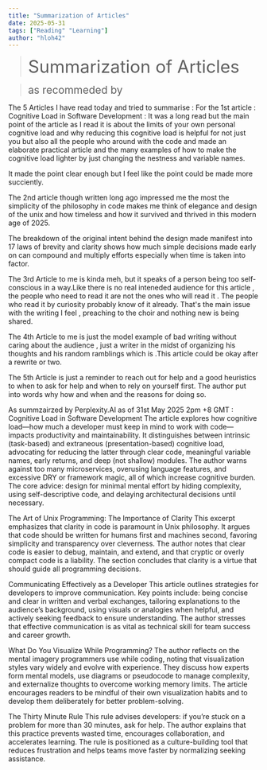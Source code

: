 ```yaml
---
title: "Summarization of Articles"
date: 2025-05-31
tags: ["Reading" "Learning"]
author: "hloh42"
---
```



> <span style="font-size:2.5em;">Summarization of Articles</span>

><span style="font-size:1.5em;">as recommeded by </span>

The 5 Articles I have read today and tried to summarise :
For the 1st article  : Cognitive Load in Software Development : It was a long read but the main point  of the article as I read it is about the limits of your own personal cognitive load and why reducing this cognitive load is helpful for not just you but also all the people who around with the code and made an elaborate practical article and the many examples of how to make the cognitive load lighter by just changing the nestness and variable names. 

It made the point clear enough but I feel like the point could be made more succiently.


The 2nd article though written long ago impressed me the most the simplicity of the philosophy in code makes me think of elegance and design of the unix and how timeless and how it survived and thrived in this modern age of 2025. 

The breakdown of the original intent behind the design made manifest into 17 laws of brevity and clarity shows how much simple decisions made early on can compound and multiply efforts especially when time is taken into factor.

The 3rd Article to me is kinda meh, but it speaks of a person being too self-conscious in a way.Like there is no real inteneded audience for this article , the people who need to read it are not the ones who will read it . The people who read it by curiosity probably know of it already. That's the main issue with the writing I feel , preaching to the choir and nothing new is being shared.

The 4th Article to me is just the model example of bad writing without caring about the audience , just a writer in the midst of organizing his thoughts and his random ramblings which is .This article could be okay after a rewrite or two.

The 5th Article is just a reminder to reach out for help and a good heuristics to when to ask for help and when to rely on yourself first. The author put into words why how and when and the reasons for doing so.

As summzairzed by Perplexity.AI as of 31st May 2025 2pm +8 GMT : 
Cognitive Load in Software Development
The article explores how cognitive load—how much a developer must keep in mind to work with code—impacts productivity and maintainability. It distinguishes between intrinsic (task-based) and extraneous (presentation-based) cognitive load, advocating for reducing the latter through clear code, meaningful variable names, early returns, and deep (not shallow) modules. The author warns against too many microservices, overusing language features, and excessive DRY or framework magic, all of which increase cognitive burden. The core advice: design for minimal mental effort by hiding complexity, using self-descriptive code, and delaying architectural decisions until necessary.

The Art of Unix Programming: The Importance of Clarity
This excerpt emphasizes that clarity in code is paramount in Unix philosophy. It argues that code should be written for humans first and machines second, favoring simplicity and transparency over cleverness. The author notes that clear code is easier to debug, maintain, and extend, and that cryptic or overly compact code is a liability. The section concludes that clarity is a virtue that should guide all programming decisions.

Communicating Effectively as a Developer
This article outlines strategies for developers to improve communication. Key points include: being concise and clear in written and verbal exchanges, tailoring explanations to the audience’s background, using visuals or analogies when helpful, and actively seeking feedback to ensure understanding. The author stresses that effective communication is as vital as technical skill for team success and career growth.

What Do You Visualize While Programming?
The author reflects on the mental imagery programmers use while coding, noting that visualization styles vary widely and evolve with experience. They discuss how experts form mental models, use diagrams or pseudocode to manage complexity, and externalize thoughts to overcome working memory limits. The article encourages readers to be mindful of their own visualization habits and to develop them deliberately for better problem-solving.

The Thirty Minute Rule
This rule advises developers: if you’re stuck on a problem for more than 30 minutes, ask for help. The author explains that this practice prevents wasted time, encourages collaboration, and accelerates learning. The rule is positioned as a culture-building tool that reduces frustration and helps teams move faster by normalizing seeking assistance.

[^1]: [Cognitive Load in Software Development](https://minds.md/zakirullin/cognitive#long): Explains the impact of cognitive load on developers and offers practical strategies for reducing unnecessary mental effort, such as using deep modules, clear code, and delaying architectural decisions.
[^2]: [The Art of Unix Programming: The Importance of Clarity](http://catb.org/esr/writings/taoup/html/ch01s06.html): Advocates for clarity as the highest priority in code, arguing that code should be readable, maintainable, and simple.
[^3]: [Communicating Effectively as a Developer](https://www.karlsutt.com/articles/communicating-effectively-as-a-developer/): Shares actionable advice for developers to communicate clearly, tailor messages to audiences, and use feedback and visuals for better understanding.
[^4]: [What Do You Visualize While Programming?](https://dillonshook.com/what-do-you-visualize-while-programming/): Reflects on the mental models and visualizations programmers use, encouraging deliberate development of these skills for improved problem-solving.
[^5]: [The Thirty Minute Rule](https://daniel.feldroy.com/posts/thirty-minute-rule): Recommends asking for help after 30 minutes of being stuck, to foster collaboration, learning, and efficient problem-solving.


>> 

```c 

```



